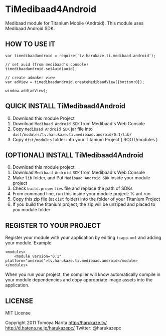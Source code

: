 TiMedibaad4Android
===========================================

Medibaad module for Titanium Mobile (Android).
This module uses Medibaad Android SDK.

HOW TO USE IT
-----------------------------

	var timedibaadandroid = require('tv.harukaze.ti.medibaad.android');

	// set auid (from medibaad's console)
	timedibaadandroid.setAuid(auid);

	// create admaker view
	var adView = timedibaadandroid.createMedibaadView({bottom:0});

	window.add(adView);


QUICK INSTALL TiMedibaad4Android
--------------------

0. Download this module Project
2. Download `Medibaad Android SDK` from Medibaad's Web Console
3. Copy `Medibaad Android SDK` jar file into `dist/modules/tv.harukaze.ti.medibaad.android/0.1/lib/`
4. Copy `dist/modules` folder into your Titanium Project ( ROOT/modules )


(OPTIONAL) INSTALL TiMedibaad4Android
--------------------

0. Download this module project
1. Download `Medibaad Android SDK` from Medibaad's Web Console
2. Make `lib` folder, and Put `Medibaad Android SDK` inside your module project
3. Check `build.properties` file and replace the path of SDKs
4. From command line, run this inside your module project:
	% ant run
5. Copy this zip file (at `dist` folder) into the folder of your Titanium Project
6. If you build the titanium project, the zip will be unziped and placed to you module folder


REGISTER TO YOUR PROJECT
---------------------

Register your module with your application by editing `tiapp.xml` and adding your module.
Example:

	<modules>
		<module version="0.1" platform="android">tv.harukaze.ti.medibaad.android</module>
	</modules>

When you run your project, the compiler will know automatically compile in your module
dependencies and copy appropriate image assets into the application.


LICENSE
---------------------
MIT License

Copyright 2011 Tomoya Narita 
http://harukaze.tv/
http://d.hatena.ne.jp/harukazepc/
Twitter: @harukazepc
